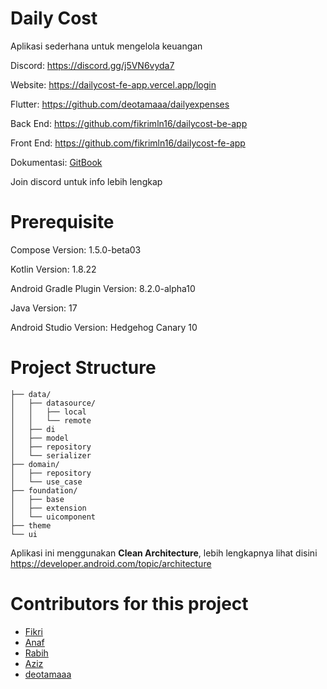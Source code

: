 # Daily Cost

Aplikasi sederhana untuk mengelola keuangan

Discord: https://discord.gg/j5VN6vyda7

Website: https://dailycost-fe-app.vercel.app/login

Flutter: https://github.com/deotamaaa/dailyexpenses

Back End: https://github.com/fikrimln16/dailycost-be-app

Front End: https://github.com/fikrimln16/dailycost-fe-app

Dokumentasi: [GitBook](https://anafthdev.gitbook.io/dailycost-android-documentation/)

Join discord untuk info lebih lengkap

# Prerequisite
Compose Version: 1.5.0-beta03

Kotlin Version: 1.8.22

Android Gradle Plugin Version: 8.2.0-alpha10

Java Version: 17

Android Studio Version: Hedgehog Canary 10

# Project Structure
```
├── data/
│   ├── datasource/
│   │   ├── local
│   │   └── remote
│   ├── di
│   ├── model
│   ├── repository
│   └── serializer
├── domain/
│   ├── repository
│   └── use_case
├── foundation/
│   ├── base
│   ├── extension
│   └── uicomponent
├── theme
└── ui
```

Aplikasi ini menggunakan **Clean Architecture**, lebih lengkapnya lihat disini https://developer.android.com/topic/architecture

# Contributors for this project
- [Fikri](https://twitter.com/maulanafikri455)
- [Anaf](https://twitter.com/anafthdev_)
- [Rabih]([https://github.com/RobyCigar](https://twitter.com/Robycigar))
- [Aziz](https://twitter.com/ihsanazz)
- [deotamaaa](https://github.com/deotamaaa)
